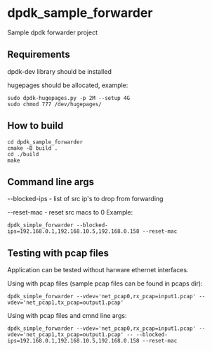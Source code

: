 # dpdk_sample_forwarder
Sample dpdk forwarder project

## Requirements
dpdk-dev library should be installed

hugepages should be allocated, example:
```
sudo dpdk-hugepages.py -p 2M --setup 4G
sudo chmod 777 /dev/hugepages/
```

## How to build
```
cd dpdk_sample_forwarder
cmake -B build .
cd ./build
make
```

## Command line args
--blocked-ips - list of src ip's to drop from forwarding

--reset-mac - reset src macs to 0
Example:
```
dpdk_simple_forwarder --blocked-ips=192.168.0.1,192.168.10.5,192.168.0.158 --reset-mac
```

## Testing with pcap files
Application can be tested without harware ethernet interfaces.

Using with pcap files (sample pcap files can be found in pcaps dir):
```
dpdk_simple_forwarder --vdev='net_pcap0,rx_pcap=input1.pcap' --vdev='net_pcap1,tx_pcap=output1.pcap'
```
Using with pcap files and cmnd line args:
```
dpdk_simple_forwarder --vdev='net_pcap0,rx_pcap=input1.pcap' --vdev='net_pcap1,tx_pcap=output1.pcap' -- --blocked-ips=192.168.0.1,192.168.10.5,192.168.0.158 --reset-mac
```
